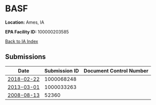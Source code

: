 # BASF

**Location:** Ames, IA

**EPA Facility ID:** 100000203585

[Back to IA Index](../../index.md)

## Submissions

| Date | Submission ID | Document Control Number |
|------|--------------|-------------------------|
| [2018-02-22](submissions/1000068248.md) | 1000068248 |  |
| [2013-03-01](submissions/1000033263.md) | 1000033263 |  |
| [2008-08-13](submissions/52360.md) | 52360 |  |
